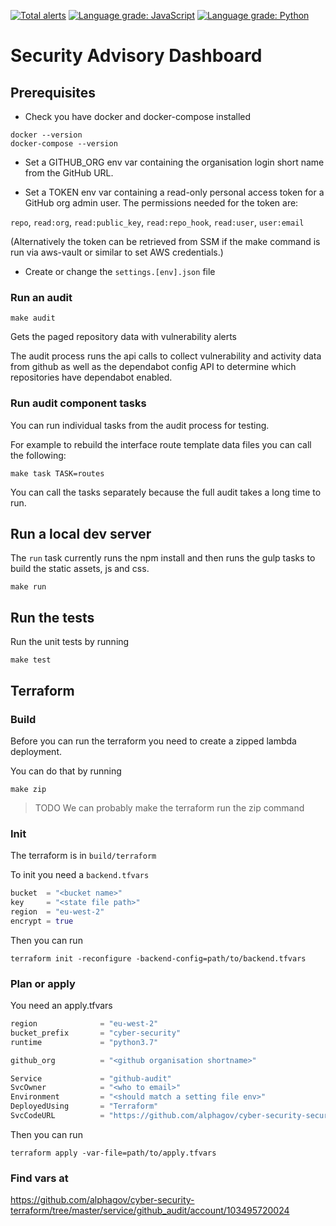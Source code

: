 [![Total alerts](https://img.shields.io/lgtm/alerts/g/alphagov/cyber-security-security-advisory-dashboard.svg?logo=lgtm&logoWidth=18)](https://lgtm.com/projects/g/alphagov/cyber-security-security-advisory-dashboard/alerts/) [![Language grade: JavaScript](https://img.shields.io/lgtm/grade/javascript/g/alphagov/cyber-security-security-advisory-dashboard.svg?logo=lgtm&logoWidth=18)](https://lgtm.com/projects/g/alphagov/cyber-security-security-advisory-dashboard/context:javascript) [![Language grade: Python](https://img.shields.io/lgtm/grade/python/g/alphagov/cyber-security-security-advisory-dashboard.svg?logo=lgtm&logoWidth=18)](https://lgtm.com/projects/g/alphagov/cyber-security-security-advisory-dashboard/context:python)

# Security Advisory Dashboard

## Prerequisites

 - Check you have docker and docker-compose installed

```
docker --version
docker-compose --version
```

 - Set a GITHUB_ORG env var containing the organisation login short name
from the GitHub URL.

 - Set a TOKEN env var containing a read-only personal access token for a GitHub org
admin user. The permissions needed for the token are:

`repo`, `read:org`, `read:public_key`, `read:repo_hook`, `read:user`, `user:email`

(Alternatively the token can be retrieved from SSM if the make command
is run via aws-vault or similar to set AWS credentials.)

 - Create or change the `settings.[env].json` file


### Run an audit

```audit
make audit
```
Gets the paged repository data with vulnerability alerts

The audit process runs the api calls to collect vulnerability and
activity data from github as well as the dependabot config API to
determine which repositories have dependabot enabled.

### Run audit component tasks

You can run individual tasks from the audit process for testing.

For example to rebuild the interface route template data files you
can call the following:
```task
make task TASK=routes
```

You can call the tasks separately because the full audit takes a long
time to run.

## Run a local dev server

The `run` task currently runs the npm install and then runs the gulp tasks
to build the static assets, js and css.

```run
make run
```

## Run the tests

Run the unit tests by running

```test
make test
```

## Terraform

### Build
Before you can run the terraform you need to create a zipped lambda
deployment.

You can do that by running

```zip
make zip
```

> TODO We can probably make the terraform run the zip command

### Init
The terraform is in `build/terraform`

To init you need a `backend.tfvars`
```backend.tfvars
bucket  = "<bucket name>"
key     = "<state file path>"
region  = "eu-west-2"
encrypt = true
```

Then you can run
```init
terraform init -reconfigure -backend-config=path/to/backend.tfvars
```

### Plan or apply
You need an apply.tfvars

```apply.tfvars
region              = "eu-west-2"
bucket_prefix       = "cyber-security"
runtime             = "python3.7"

github_org          = "<github organisation shortname>"

Service             = "github-audit"
SvcOwner            = "<who to email>"
Environment         = "<should match a setting file env>"
DeployedUsing       = "Terraform"
SvcCodeURL          = "https://github.com/alphagov/cyber-security-security-advisory-dashboard"
```

Then you can run

```apply
terraform apply -var-file=path/to/apply.tfvars
```

### Find vars at
https://github.com/alphagov/cyber-security-terraform/tree/master/service/github_audit/account/103495720024
